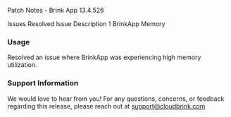 Patch Notes - Brink App 13.4.526

Issues Resolved Issue Description 1 BrinkApp Memory

### Usage

Resolved an issue where BrinkApp was experiencing high memory utilization.

### Support Information

We would love to hear from you! For any questions, concerns, or feedback regarding this release, please reach out at support@cloudbrink.com
